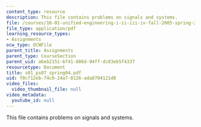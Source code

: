 ```yaml
---
content_type: resource
description: This file contains problems on signals and systems.
file: /courses/16-01-unified-engineering-i-ii-iii-iv-fall-2005-spring-2006/f0cf12eb74c024a70126ada8704121d8_s01_ps07_spring04.pdf
file_type: application/pdf
learning_resource_types:
- Assignments
ocw_type: OCWFile
parent_title: Assignments
parent_type: CourseSection
parent_uid: a6eb2151-6f41-806d-94ff-dc83eb5f4337
resourcetype: Document
title: s01_ps07_spring04.pdf
uid: f0cf12eb-74c0-24a7-0126-ada8704121d8
video_files:
  video_thumbnail_file: null
video_metadata:
  youtube_id: null
---
```

This file contains problems on signals and systems.

